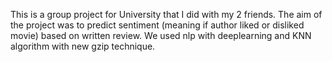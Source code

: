 This is a group project for University that I did with my 2 friends.
The aim of the project was to predict sentiment (meaning if author liked or disliked movie) based on written review.
We used nlp with deeplearning and KNN algorithm with new gzip technique.
